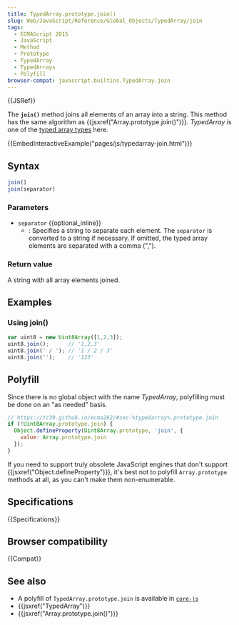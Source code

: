 ```yaml
---
title: TypedArray.prototype.join()
slug: Web/JavaScript/Reference/Global_Objects/TypedArray/join
tags:
  - ECMAScript 2015
  - JavaScript
  - Method
  - Prototype
  - TypedArray
  - TypedArrays
  - Polyfill
browser-compat: javascript.builtins.TypedArray.join
---
```

{{JSRef}}

The **`join()`** method joins all elements of an array into a string. This
method has the same algorithm as
{{jsxref("Array.prototype.join()")}}. _TypedArray_ is one of the
[typed array types](/en-US/docs/Web/JavaScript/Reference/Global_Objects/TypedArray#TypedArray_objects)
here.

{{EmbedInteractiveExample("pages/js/typedarray-join.html")}}

## Syntax

```js
join()
join(separator)
```

### Parameters

- `separator` {{optional_inline}}
  - : Specifies a string to separate each element. The `separator` is converted
    to a string if necessary. If omitted, the typed array elements are separated
    with a comma (",").

### Return value

A string with all array elements joined.

## Examples

### Using join()

```js
var uint8 = new Uint8Array([1,2,3]);
uint8.join();      // '1,2,3'
uint8.join(' / '); // '1 / 2 / 3'
uint8.join('');    // '123'
```

## Polyfill

Since there is no global object with the name _TypedArray_, polyfilling must be
done on an "as needed" basis.

```js
// https://tc39.github.io/ecma262/#sec-%typedarray%.prototype.join
if (!Uint8Array.prototype.join) {
  Object.defineProperty(Uint8Array.prototype, 'join', {
    value: Array.prototype.join
  });
}
```

If you need to support truly obsolete JavaScript engines that don't support
{{jsxref("Object.defineProperty")}}, it's best not to polyfill
`Array.prototype` methods at all, as you can't make them non-enumerable.

## Specifications

{{Specifications}}

## Browser compatibility

{{Compat}}

## See also

- A polyfill of `TypedArray.prototype.join` is available in
  [`core-js`](https://github.com/zloirock/core-js#ecmascript-typed-arrays)
- {{jsxref("TypedArray")}}
- {{jsxref("Array.prototype.join()")}}
